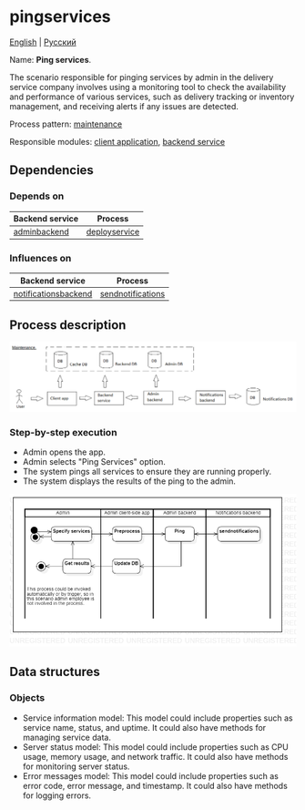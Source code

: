 # pingservices

[English](pingservices.md) | [Русский](pingservices.ru.md)

Name: **Ping services**.

The scenario responsible for pinging services by admin in the delivery service company involves using a monitoring tool to check the availability and performance of various services, such as delivery tracking or inventory management, and receiving alerts if any issues are detected.

Process pattern: [maintenance](../../processpatterns/maintenance.md)

Responsible modules: [client application](../../frontend/adminclient.md), [backend service](../../backend/adminbackend.md)

## Dependencies

### Depends on

| Backend service | Process |
| --- | ---- |
| [adminbackend](../../backend/adminbackend.md) | [deployservice](../admin/deployservice.md) |

### Influences on

| Backend service | Process |
| --- | ---- |
| [notificationsbackend](../../backend/notificationsbackend.md) | [sendnotifications](../notificationsbackend/sendnotifications.md) |

## Process description

![maintenance_overall](../../img/maintenance_overall.png)

### Step-by-step execution

- Admin opens the app.
- Admin selects "Ping Services" option.
- The system pings all services to ensure they are running properly.
- The system displays the results of the ping to the admin.

![admin.pingservices](../../img/activitydiagrams/admin.pingservices.png)

## Data structures

### Objects 

- Service information model: This model could include properties such as service name, status, and uptime. It could also have methods for managing service data.
- Server status model: This model could include properties such as CPU usage, memory usage, and network traffic. It could also have methods for monitoring server status.
- Error messages model: This model could include properties such as error code, error message, and timestamp. It could also have methods for logging errors.
